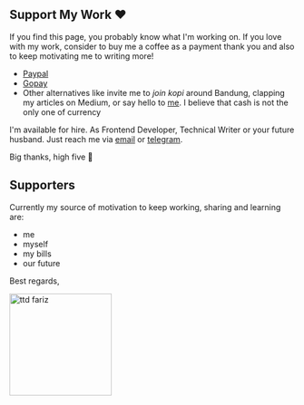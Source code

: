 ## Support My Work ❤️

If you find this page, you probably know what I'm working on. If you love with my work,
consider to buy me a coffee as a payment thank you and also to keep motivating me to writing more!

- [Paypal](https://paypal.me/filosofikode)
- [Gopay](https://bit.do/pen-tajir-yaallah)
- Other alternatives like invite me to _join kopi_ around Bandung, clapping my articles on Medium, or say hello to [me](https://t.me/farizrizaldy).
  I believe that cash is not the only one of currency

I'm available for hire. As Frontend Developer, Technical Writer or your future husband. Just reach me via
[email](mailto:farizrizaldy@icloud.com) or [telegram](https://t.me/farizrizaldy).

Big thanks, high five 👋

## Supporters

Currently my source of motivation to keep working, sharing and learning are:

- me
- myself
- my bills
- our future

Best regards,

<img src="https://i.imgur.com/QBC6a2s.png" alt="ttd fariz" width="180">
